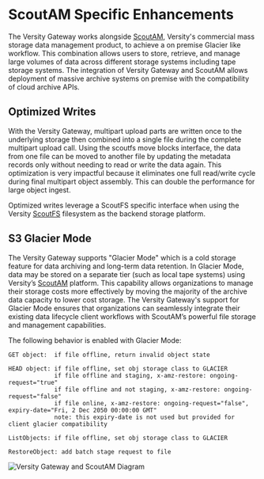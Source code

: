 # ScoutAM Specific Enhancements

The Versity Gateway works alongside [ScoutAM](https://www.versity.com/products/scoutam/), Versity's commercial mass storage data management product, to achieve a on premise Glacier like workflow. This combination allows users to store, retrieve, and manage large volumes of data across different storage systems including tape storage systems. The integration of Versity Gateway and ScoutAM allows deployment of massive archive systems on premise with the compatibility of cloud archive APIs.

## Optimized Writes
With the Versity Gateway, multipart upload parts are written once to the underlying storage then combined into a single file during the complete multipart upload call. Using the scoutfs move blocks interface, the data from one file can be moved to another file by updating the metadata records only without needing to read or write the data again. This optimization is very impactful because it eliminates one full read/write cycle during final multipart object assembly. This can double the performance for large object ingest.

Optimized writes leverage a ScoutFS specific interface when using the Versity [ScoutFS](https://www.versity.com/products/scoutfs/) filesystem as the backend storage platform.

## S3 Glacier Mode 
The Versity Gateway supports "Glacier Mode" which is a cold storage feature for data archiving and long-term data retention. In Glacier Mode, data may be stored on a separate tier (such as local tape systems) using Versity’s [ScoutAM](https://www.versity.com/products/scoutam/) platform. This capability allows organizations to manage their storage costs more effectively by moving the majority of the archive data capacity to lower cost storage. The Versity Gateway's support for Glacier Mode ensures that organizations can seamlessly integrate their existing data lifecycle client workflows with ScoutAM’s powerful file storage and management capabilities.

The following behavior is enabled with Glacier Mode:
```
GET object:  if file offline, return invalid object state

HEAD object: if file offline, set obj storage class to GLACIER
             if file offline and staging, x-amz-restore: ongoing-request="true"
             if file offline and not staging, x-amz-restore: ongoing-request="false"
             if file online, x-amz-restore: ongoing-request="false", expiry-date="Fri, 2 Dec 2050 00:00:00 GMT"
             note: this expiry-date is not used but provided for client glacier compatibility

ListObjects: if file offline, set obj storage class to GLACIER

RestoreObject: add batch stage request to file
```

![Versity Gateway and ScoutAM Diagram](https://github.com/versity/versitygw/blob/assets/assets/scoutam_gateway.png)
